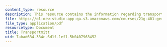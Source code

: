 ```yaml
---
content_type: resource
description: This resource contains the information regarding transportmitt.
file: https://ol-ocw-studio-app-qa.s3.amazonaws.com/courses/21g-401-german-i-fall-2008/7abad634334c6d1f1ef15b0407963452_MIT21G_401F08_trans.pdf
file_type: application/pdf
resourcetype: Document
title: Transportmitt
uid: 7abad634-334c-6d1f-1ef1-5b0407963452
---
```

